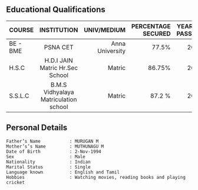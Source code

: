 ## **Educational Qualifications**

| COURSE  | INSTITUTION     | UNIV/MEDIUM | PERCENTAGE SECURED | YEAR OF PASSING |
| :------------ |:---------------:| -----:| -----:| -----:|
| BE - BME  | PSNA CET | Anna University | 77.5% | 2016 |
| H.S.C  | H.D.I JAIN Matric Hr.Sec School | Matric | 86.75% | 2012 |
| S.S.L.C  | B.M.S Vidhyalaya Matriculation school | Matric | 87.2 % | 2010 |


## **Personal Details**

    Father’s Name           : MURUGAN M
    Mother’s’s Name         : MUTHUNAGU M
    Date of Birth           : 2-Nov-1994
    Sex                     : Male
    Nationality             : Indian
    Marital Status          : Single
    Language known          : English and Tamil
    Hobbies                 : Watching movies, reading books and playing cricket